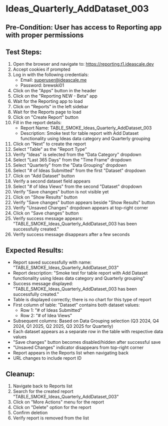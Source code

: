# Ideas_Quarterly_AddDataset_003

## Pre-Condition: User has access to Reporting app with proper permissions

## Test Steps:
1. Open the browser and navigate to: https://reporting.t1.ideascale.dev
2. Accept cookies if prompted
3. Log in with the following credentials:
   - Email: superuser@ideascale.me
   - Password: brewski01
4. Click on the "Apps" button in the header
5. Click on the "Reporting NEW - Beta" app
6. Wait for the Reporting app to load
7. Click on "Reports" in the left sidebar
8. Wait for the Reports page to load
9. Click on "Create Report" button
10. Fill in the report details:
    - Report Name: TABLE_SMOKE_Ideas_Quarterly_AddDataset_003
    - Description: Smoke test for table report with Add Dataset functionality using Ideas data category and Quarterly grouping
11. Click on "Next" to create the report
12. Select "Table" as the "Report Type"
13. Verify "Ideas" is selected from the "Data Category" dropdown
14. Select "Last 365 Days" from the "Time Frame" dropdown
15. Select "Quarterly" from the "Data Grouping" dropdown
16. Select "# of Ideas Submitted" from the first "Dataset" dropdown
17. Click on "Add Dataset" button
18. Verify a second dataset field appears
19. Select "# of Idea Views" from the second "Dataset" dropdown
20. Verify "Save changes" button is not visible yet
21. Click on "Show Results" button
22. Verify "Save changes" button appears beside "Show Results" button
23. Verify "Unsaved Changes" dropdown appears at top-right corner
24. Click on "Save changes" button
25. Verify success message appears: "TABLE_SMOKE_Ideas_Quarterly_AddDataset_003 has been successfully created."
26. Verify success message disappears after a few seconds

## Expected Results:
- Report saved successfully with name: "TABLE_SMOKE_Ideas_Quarterly_AddDataset_003"
- Report description: "Smoke test for table report with Add Dataset functionality using Ideas data category and Quarterly grouping"
- Success message displayed: "TABLE_SMOKE_Ideas_Quarterly_AddDataset_003 has been successfully created."
- Table is displayed correctly; there is no chart for this type of report
- First column of table: "Dataset" contains both dataset values:
  - Row 1: "# of Ideas Submitted"
  - Row 2: "# of Idea Views"
- Subsequent columns: Based on Data Grouping selection (Q3 2024, Q4 2024, Q1 2025, Q2 2025, Q3 2025 for Quarterly)
- Each dataset appears as a separate row in the table with respective data values
- "Save changes" button becomes disabled/hidden after successful save
- "Unsaved Changes" indicator disappears from top-right corner
- Report appears in the Reports list when navigating back
- URL changes to include report ID

## Cleanup:
1. Navigate back to Reports list
2. Search for the created report "TABLE_SMOKE_Ideas_Quarterly_AddDataset_003"
3. Click on "More Actions" menu for the report
4. Click on "Delete" option for the report
5. Confirm deletion
6. Verify report is removed from the list